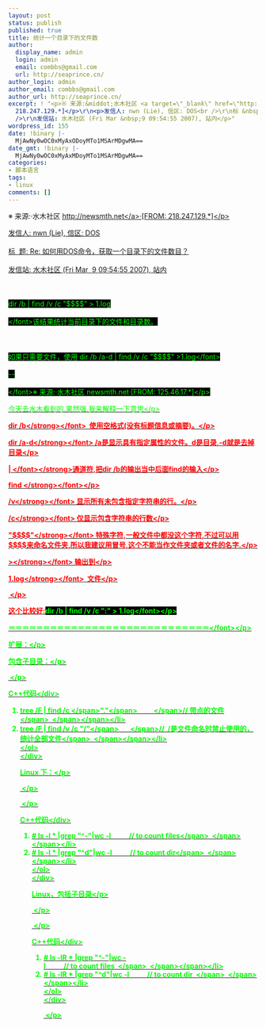 ```yaml
---
layout: post
status: publish
published: true
title: 统计一个目录下的文件数
author:
  display_name: admin
  login: admin
  email: combbs@gmail.com
  url: http://seaprince.cn/
author_login: admin
author_email: combbs@gmail.com
author_url: http://seaprince.cn/
excerpt: ! "<p>※ 来源:&middot;水木社区 <a target=\"_blank\" href=\"http://newsmth.net/\">http://newsmth.net</a>&middot;[FROM:
  218.247.129.*]</p>\r\n<p>发信人: nwn (Lie), 信区: DOS<br />\r\n标 &nbsp;题: Re: 如何用DOS命令，获取一个目录下的文件数目？<br
  />\r\n发信站: 水木社区 (Fri Mar &nbsp;9 09:54:55 2007), 站内</p>"
wordpress_id: 155
date: !binary |-
  MjAwNy0wOC0xMyAxODoyMTo1MSArMDgwMA==
date_gmt: !binary |-
  MjAwNy0wOC0xMyAxMDoyMTo1MSArMDgwMA==
categories:
- 脚本语言
tags:
- linux
comments: []
---
```

<p>※ 来源:&middot;水木社区 <a target="_blank" href="http:&#47;&#47;newsmth.net&#47;">http:&#47;&#47;newsmth.net<&#47;a>&middot;[FROM: 218.247.129.*]<&#47;p></p>
<p>发信人: nwn (Lie), 信区: DOS<br &#47;><br />
标 &nbsp;题: Re: 如何用DOS命令，获取一个目录下的文件数目？<br &#47;><br />
发信站: 水木社区 (Fri Mar &nbsp;9 09:54:55 2007), 站内<br &#47;><br />
<br &#47;><br />
<font style="background-color: rgb(0,0,0)" color="#00ff00">dir &#47;b | find &#47;v &#47;c "$$$$" > 1.log<br &#47;><br />
<&#47;font>该结果统计当前目录下的文件和目录数。<br &#47;><br />
<br &#47;><br />
如果只需要文件，使用<font style="background-color: rgb(0,0,0)" color="#00ff00"> dir &#47;b &#47;a-d | find &#47;v &#47;c "$$$$" >1.log<&#47;font><br &#47;><br />
<font color="#00ff00">--<br &#47;><br />
<&#47;font>※ 来源:&middot;水木社区 newsmth.net&middot;[FROM: 125.46.17.*]<&#47;p></p>
<p>今天去水木看到的.果然强.我来解释一下意思<&#47;p></p>
<p><font color="#ff0000"><strong>dir &#47;b<&#47;strong><&#47;font>&nbsp; 使用空格式(没有标题信息或摘要)。<&#47;p></p>
<p><font color="#ff0000"><strong>dir &#47;a-d<&#47;strong><&#47;font> &#47;a是显示具有指定属性的文件。d是目录,-d就是去掉目录<&#47;p></p>
<p><strong><font color="#ff0000">| <&#47;font><&#47;strong>通道符,把dir &#47;b的输出当中后面find的输入<&#47;p></p>
<p><font color="#ff0000"><strong>find <&#47;strong><&#47;font><&#47;p></p>
<p><font color="#ff0000"><strong>&#47;v<&#47;strong><&#47;font> 显示所有未包含指定字符串的行。<&#47;p></p>
<p><font color="#ff0000"><strong>&#47;c<&#47;strong><&#47;font> 仅显示包含字符串的行数<&#47;p></p>
<p><font color="#ff0000"><strong>"$$$$"<&#47;strong><&#47;font> 特殊字符,一般文件中都没这个字符,不过可以用$$$$来命名文件夹,所以我建议用冒号,这个不能当作文件夹或者文件的名字.<&#47;p></p>
<p><font color="#ff0000"><strong>><&#47;strong><&#47;font> 输出到<&#47;p></p>
<p><font color="#ff0000"><strong>1.log<&#47;strong><&#47;font>&nbsp; 文件<&#47;p></p>
<p>&nbsp;<&#47;p></p>
<p>这个比较好:<font style="background-color: rgb(0,0,0)" color="#00ff00">dir &#47;b | find &#47;v &#47;c ":" > 1.log<&#47;font><&#47;p></p>
<p><font color="#00ff00">＝＝＝＝＝＝＝＝＝＝＝＝＝＝＝＝＝＝＝＝＝＝＝＝＝＝＝＝＝<&#47;font><&#47;p></p>
<p>扩展：<&#47;p></p>
<p>包含子目录：<&#47;p></p>
<p>&nbsp;<&#47;p></p>
<div class="codeText">
<div class="codeHead">C++代码<&#47;div></p>
<ol class="dp-cpp">
<li class="alt"><span><span>tree&nbsp;&#47;F&nbsp;|&nbsp;find&nbsp;&#47;c&nbsp;<&#47;span><span class="string">"."<&#47;span><span>&nbsp;&nbsp;&nbsp;&nbsp;&nbsp;&nbsp;&nbsp;&nbsp;&nbsp;&nbsp;<&#47;span><span class="comment">&#47;&#47;&nbsp;带点的文件<&#47;span><span>&nbsp;&nbsp;<&#47;span><&#47;span><&#47;li>
<li class=""><span>tree&nbsp;&#47;F&nbsp;|&nbsp;find&nbsp;&#47;v&nbsp;&#47;c&nbsp;<span class="string">"&#47;"<&#47;span><span>&nbsp;&nbsp;&nbsp;&nbsp;&nbsp;&nbsp;&nbsp;<&#47;span><span class="comment">&#47;&#47;&nbsp;&nbsp;&#47;是文件命名时禁止使用的，统计全部文件<&#47;span><span>&nbsp;&nbsp;<&#47;span><&#47;span><&#47;li><br />
<&#47;ol><br />
<&#47;div></p>
<p>Linux 下：<&#47;p></p>
<p>&nbsp;<&#47;p></p>
<p>&nbsp;<&#47;p></p>
<div class="codeText">
<div class="codeHead">C++代码<&#47;div></p>
<ol class="dp-cpp">
<li class="alt"><span><span class="preprocessor">#&nbsp;ls&nbsp;-l&nbsp;*&nbsp;|grep&nbsp;"^-"|wc&nbsp;-l&nbsp;&nbsp;&nbsp;&nbsp;&nbsp;&nbsp;&nbsp;&nbsp;&nbsp;&nbsp;&nbsp;&#47;&#47;&nbsp;to&nbsp;count&nbsp;files<&#47;span><span>&nbsp;&nbsp;<&#47;span><&#47;span><&#47;li>
<li class=""><span><span class="preprocessor">#&nbsp;ls&nbsp;-l&nbsp;*&nbsp;|grep&nbsp;"^d"|wc&nbsp;-l&nbsp;&nbsp;&nbsp;&nbsp;&nbsp;&nbsp;&nbsp;&nbsp;&nbsp;&nbsp;&nbsp;&#47;&#47;&nbsp;to&nbsp;count&nbsp;dir<&#47;span><span>&nbsp;&nbsp;<&#47;span><&#47;span><&#47;li><br />
<&#47;ol><br />
<&#47;div></p>
<p>Linux，包括子目录<&#47;p></p>
<p>&nbsp;<&#47;p></p>
<p>&nbsp;<&#47;p></p>
<div class="codeText">
<div class="codeHead">C++代码<&#47;div></p>
<ol class="dp-cpp">
<li class="alt"><span><span class="preprocessor">#&nbsp;ls&nbsp;-lR&nbsp;*&nbsp;|grep&nbsp;"^-"|wc&nbsp;-l&nbsp;&nbsp;&nbsp;&nbsp;&nbsp;&nbsp;&nbsp;&nbsp;&nbsp;&nbsp;&nbsp;&#47;&#47;&nbsp;to&nbsp;count&nbsp;files&nbsp;&nbsp;<&#47;span><span>&nbsp;&nbsp;<&#47;span><&#47;span><&#47;li>
<li class=""><span><span class="preprocessor">#&nbsp;ls&nbsp;-lR&nbsp;*&nbsp;|grep&nbsp;"^d"|wc&nbsp;-l&nbsp;&nbsp;&nbsp;&nbsp;&nbsp;&nbsp;&nbsp;&nbsp;&nbsp;&nbsp;&nbsp;&#47;&#47;&nbsp;to&nbsp;count&nbsp;dir&nbsp;&nbsp;<&#47;span><span>&nbsp;&nbsp;<&#47;span><&#47;span><&#47;li><br />
<&#47;ol><br />
<&#47;div></p>
<p>&nbsp;<&#47;p></p>
